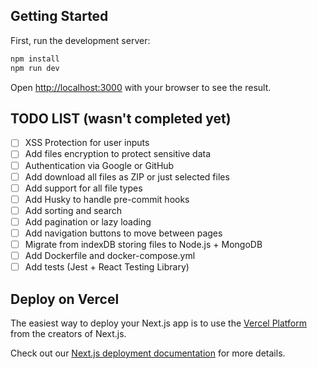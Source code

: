 ## Getting Started

First, run the development server:

```bash
npm install
npm run dev
```

Open [http://localhost:3000](http://localhost:3000) with your browser to see the result.

## TODO LIST (wasn't completed yet)
- [ ] XSS Protection for user inputs
- [ ] Add files encryption to protect sensitive data
- [ ] Authentication via Google or GitHub
- [ ] Add download all files as ZIP or just selected files
- [ ] Add support for all file types
- [ ] Add Husky to handle pre-commit hooks
- [ ] Add sorting and search
- [ ] Add pagination or lazy loading
- [ ] Add navigation buttons to move between pages
- [ ] Migrate from indexDB storing files to Node.js + MongoDB
- [ ] Add Dockerfile and docker-compose.yml
- [ ] Add tests (Jest + React Testing Library)

## Deploy on Vercel

The easiest way to deploy your Next.js app is to use the [Vercel Platform](https://vercel.com/new?utm_medium=default-template&filter=next.js&utm_source=create-next-app&utm_campaign=create-next-app-readme) from the creators of Next.js.

Check out our [Next.js deployment documentation](https://nextjs.org/docs/app/building-your-application/deploying) for more details.
